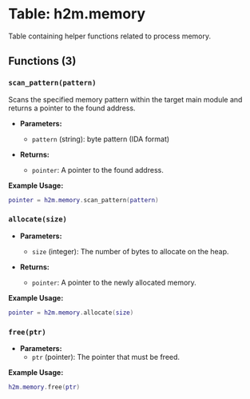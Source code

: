 # Table: h2m.memory

Table containing helper functions related to process memory.

## Functions (3)

### `scan_pattern(pattern)`

Scans the specified memory pattern within the target main module and returns a pointer to the found address.

- **Parameters:**
  - `pattern` (string): byte pattern (IDA format)

- **Returns:**
  - `pointer`: A pointer to the found address.

**Example Usage:**
```lua
pointer = h2m.memory.scan_pattern(pattern)
```

### `allocate(size)`

- **Parameters:**
  - `size` (integer): The number of bytes to allocate on the heap.

- **Returns:**
  - `pointer`: A pointer to the newly allocated memory.

**Example Usage:**
```lua
pointer = h2m.memory.allocate(size)
```

### `free(ptr)`

- **Parameters:**
  - `ptr` (pointer): The pointer that must be freed.

**Example Usage:**
```lua
h2m.memory.free(ptr)
```


